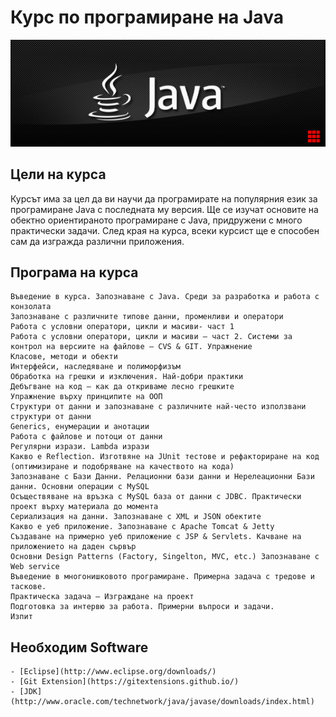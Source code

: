 # Курс по програмиране на Java
![Курс по програмиране на Java](java_logo.png)

## Цели на курса
Курсът има за цел да ви научи да програмирате на популярния език за програмиране Java с последната му версия.
Ще се изучат основите на обектно ориентираното програмиране с Java, придружени с много практически задачи. След края на курса, всеки курсист ще е способен сам да изгражда различни приложения. 

## Програма на курса
    Въведение в курса. Запознаване с Java. Среди за разработка и работа с конзолата
    Запознаване с различните типове данни, променливи и оператори
    Работа с условни оператори, цикли и масиви- част 1
    Работа с условни оператори, цикли и масиви – част 2. Системи за контрол на версиите на файлове – CVS & GIT. Упражнение
    Класове, методи и обекти
    Интерфейси, наследяване и полиморфизъм
    Обработка на грешки и изключения. Най-добри практики
    Дебъгване на код – как да откриваме лесно грешките
    Упражнение върху принципите на ООП
    Структури от данни и запознаване с различните най-често използвани структури от данни
    Generics, енумерации и анотации
    Работа с файлове и потоци от данни
    Регулярни изрази. Lambda изрази
    Какво е Reflection. Изготвяне на JUnit тестове и рефакториране на код (оптимизиране и подобряване на качеството на кода)
    Запознаване с Бази Данни. Релационни бази данни и Нерелеационни Бази данни. Основни операции с MySQL
    Осъществяване на връзка с MySQL база от данни с JDBC. Практически проект върху материала до момента
    Сериализация на данни. Запознаване с XML и JSON обектите
    Какво е уеб приложение. Запознаване с Apache Tomcat & Jetty
    Създаване на примерно уеб приложение с JSP & Servlets. Качване на приложението на даден сървър
    Основни Design Patterns (Factory, Singelton, MVC, etc.) Запознаване с Web service
    Въведение в многонишковото програмиране. Примерна задача с тредове и таскове.
    Практическа задача – Изграждане на проект
    Подготовка за интервю за работа. Примерни въпроси и задачи.
    Изпит

## Необходим Software
	- [Eclipse](http://www.eclipse.org/downloads/)
	- [Git Extension](https://gitextensions.github.io/)
 	- [JDK](http://www.oracle.com/technetwork/java/javase/downloads/index.html)
